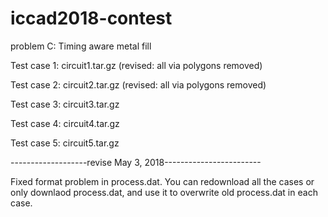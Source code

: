 # iccad2018-contest
problem C: Timing aware metal fill

Test case 1: circuit1.tar.gz (revised: all via polygons removed)

Test case 2: circuit2.tar.gz (revised: all via polygons removed)

Test case 3: circuit3.tar.gz 

Test case 4: circuit4.tar.gz 

Test case 5: circuit5.tar.gz 


-------------------revise May 3, 2018------------------------

Fixed format problem in process.dat. You can redownload all the cases or only downlaod process.dat, and use it to overwrite old process.dat  in each case.


